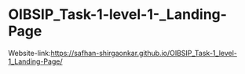 # OIBSIP_Task-1-level-1-_Landing-Page
Website-link:https://safhan-shirgaonkar.github.io/OIBSIP_Task-1_level-1_Landing-Page/
